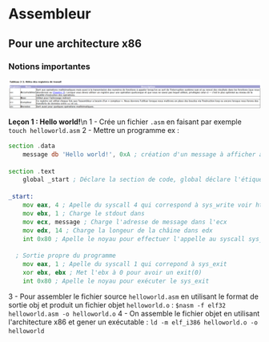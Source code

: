 # Assembleur 
## Pour une architecture x86
### Notions importantes
<img src="./src/images/registres.png"/>

**Leçon 1 : Hello world!**\n
1 - Crée un fichier `.asm` en faisant par exemple `touch helloworld.asm`
2 - Mettre un programme ex :

```asm
section .data
	message db 'Hello world!', 0xA ; création d'un message à afficher à l'écran, ici 'Hello world!' que l'on vient stocker dans message et 0xA permet d'ajouter un retour à la ligne plus ou moins équivalent à message = 'Hello world!\n'

section .text
	global _start ; Déclare la section de code, global déclare l'étiquette _start comme point d'entré du programme, un peut comme un apelle de fonction du genre : int main() { _sart(); }

_start:
	mov eax, 4 ; Apelle du syscall 4 qui correspond à sys_write voir https://github.com/torvalds/linux/blob/master/arch/x86/entry/syscalls/syscall_32.tbl pour plus d'infos
	mov ebx, 1 ; Charge le stdout dans 
	mov ecx, message ; Charge l'adresse de message dans l'ecx
	mov edx, 14 ; Charge la longeur de la châine dans edx
	int 0x80 ; Apelle le noyau pour effectuer l'appelle au syscall sys_write

  ; Sortie propre du programme
	mov eax, 1 ; Apelle du syscall 1 qui correpond à sys_exit
	xor ebx, ebx ; Met l'ebx à 0 pour avoir un exit(0)
	int 0x80 ; Apelle le noyau pour exécuter le sys_exit
```

3 - Pour assembler le fichier source `helloworld.asm` en utilisant le format de sortie obj et produit un fichier objet `helloworld.o` : `$nasm -f elf32 helloworld.asm -o helloworld.o`
4 - On assemble le fichier objet en utilisant l'architecture x86 et gener un exécutable : `ld -m elf_i386 helloworld.o -o helloworld`
